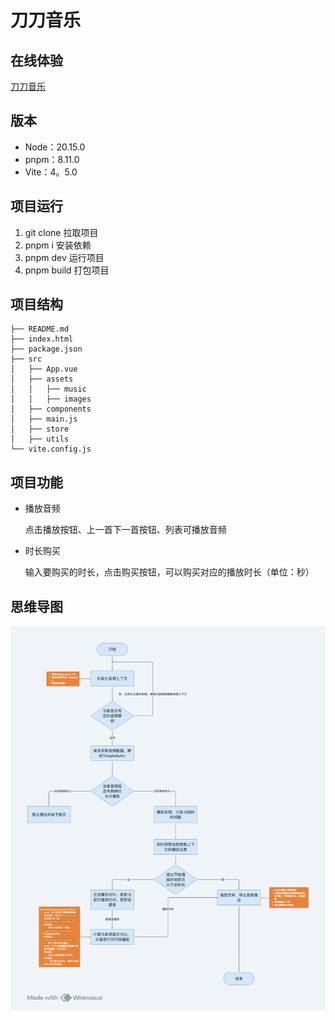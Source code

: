 # 刀刀音乐

## 在线体验

[刀刀音乐](https://duyidao.github.io/music-web/)

## 版本

- Node：20.15.0
- pnpm：8.11.0
- Vite：4。5.0

## 项目运行

1. git clone 拉取项目
2. pnpm i 安装依赖
3. pnpm dev 运行项目
4. pnpm build 打包项目

## 项目结构

```
├── README.md
├── index.html
├── package.json
├── src
│   ├── App.vue
│   ├── assets
│   │   ├── music
│   │   ├── images
│   ├── components
│   ├── main.js
│   ├── store
│   ├── utils
└── vite.config.js
```

## 项目功能

- 播放音频
  
  点击播放按钮、上一首下一首按钮、列表可播放音频

- 时长购买
  
  输入要购买的时长，点击购买按钮，可以购买对应的播放时长（单位：秒）

## 思维导图

![思维导图](./daotu.png)